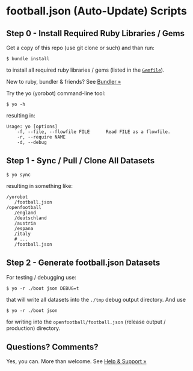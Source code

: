 # football.json (Auto-Update) Scripts



## Step 0 - Install Required Ruby Libraries / Gems

Get a copy of this repo (use git clone or such)
and than run:

```
$ bundle install
```

to install all required ruby libraries / gems
(listed in the [`Gemfile`](Gemfile)).

New to ruby, bundler & friends?
See [Bundler »](https://bundler.io/)


Try the yo (yorobot) command-line tool:

```
$ yo -h
```

resulting in:

```
Usage: yo [options]
    -f, --file, --flowfile FILE      Read FILE as a flowfile.
    -r, --require NAME
    -d, --debug
```




## Step 1 - Sync / Pull / Clone All Datasets

```
$ yo sync
```

resulting in something like:

```
/yorobot
   /football.json
/openfootball
   /england
   /deutschland
   /austria
   /espana
   /italy
   # ...
   /football.json
```


## Step 2 - Generate football.json Datasets

For testing / debugging use:

```
$ yo -r ./boot json DEBUG=t
```

that will write all datasets into the `./tmp` debug output directory.
And use

```
$ yo -r ./boot json
```

for writing into the `openfootball/football.json`
(release output / production) directory.




## Questions? Comments?

Yes, you can. More than welcome.
See [Help & Support »](https://github.com/openfootball/help)


